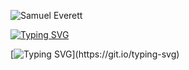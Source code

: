 ![Samuel Everett](https://github.com/YourUsername/YourRepoName/blob/main/banner.png)

[![Typing SVG](https://readme-typing-svg.demolab.com?font=Audiowide&size=22&pause=1000&color=6022AE&center=true&vCenter=true&width=435&lines=Hello%2C+thanks+for+visiting!;I+am+an+AI+Engineer;Cybersecurity+Specialist;Quantum+Computing+Researcher)](https://git.io/typing-svg)



[![Typing SVG](https://readme-typing-svg.demolab.com?font=Audiowide&size=22&pause=1000&color=6022AE&center=true&vCenter=true&width=435&lines=Hello%2C+thanks+for+visiting!;I+am+an+Audio+Engineer...;AI+%2F+DL+Developer...;Cy-Sec+Analyst...;Particle+Physics+Enthusiast...;Quantum+Computing+Researcher...;Data+Visualization+Engineer...)](https://git.io/typing-svg)

